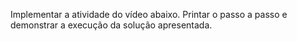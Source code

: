 Implementar a atividade do vídeo abaixo. Printar o passo a passo e demonstrar a execução da solução apresentada.
